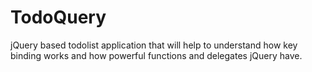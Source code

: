 TodoQuery
=========

jQuery based todolist application that will help to understand how key binding works and how powerful functions and delegates jQuery have.